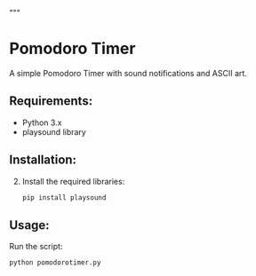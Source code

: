 """
# Pomodoro Timer

A simple Pomodoro Timer with sound notifications and ASCII art.

## Requirements:
- Python 3.x
- playsound library

## Installation:

2. Install the required libraries:

    ```bash
    pip install playsound
    ```

## Usage:

Run the script:

```bash
python pomodorotimer.py
  ```
